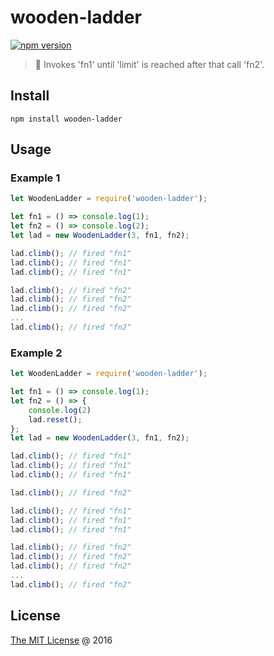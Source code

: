 # wooden-ladder

[![npm version](https://badge.fury.io/js/wooden-ladder.svg)](https://badge.fury.io/js/wooden-ladder)

> :hammer: Invokes 'fn1' until 'limit' is reached after that call 'fn2'.

## Install

```
npm install wooden-ladder
```

## Usage

### Example 1

```js
let WoodenLadder = require('wooden-ladder');

let fn1 = () => console.log(1);
let fn2 = () => console.log(2);
let lad = new WoodenLadder(3, fn1, fn2);

lad.climb(); // fired "fn1"
lad.climb(); // fired "fn1"
lad.climb(); // fired "fn1"

lad.climb(); // fired "fn2"
lad.climb(); // fired "fn2"
lad.climb(); // fired "fn2"
...
lad.climb(); // fired "fn2"
```

### Example 2

```js
let WoodenLadder = require('wooden-ladder');

let fn1 = () => console.log(1);
let fn2 = () => {
    console.log(2)
    lad.reset();
};
let lad = new WoodenLadder(3, fn1, fn2);

lad.climb(); // fired "fn1"
lad.climb(); // fired "fn1"
lad.climb(); // fired "fn1"

lad.climb(); // fired "fn2"

lad.climb(); // fired "fn1"
lad.climb(); // fired "fn1"
lad.climb(); // fired "fn1"

lad.climb(); // fired "fn2"
lad.climb(); // fired "fn2"
lad.climb(); // fired "fn2"
...
lad.climb(); // fired "fn2"
```

## License 

[The MIT License](http://piecioshka.mit-license.org) @ 2016
